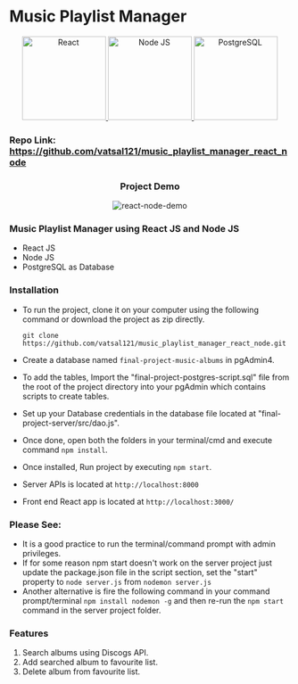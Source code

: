 # Music Playlist Manager
<div align="center">
    <a href="https://reactjs.org/">
        <img
            alt="React"
            src="https://upload.wikimedia.org/wikipedia/commons/a/a7/React-icon.svg"
            width="150" height="150">
    </a>
    <a href="https://nodejs.org/en/">
        <img
            alt="Node JS"
            src="https://upload.wikimedia.org/wikipedia/commons/d/d9/Node.js_logo.svg"
            width="150" height="150">
    </a>
    <a href="https://www.postgresql.org/">
        <img
            alt="PostgreSQL"
            src="https://wiki.postgresql.org/images/a/a4/PostgreSQL_logo.3colors.svg"
            width="150" height="150">
    </a>
</div>

### Repo Link: https://github.com/vatsal121/music_playlist_manager_react_node

<div align="center">
    <h3>Project Demo</h3>
</div>

<div align="center" style="width: 100%">

![react-node-demo](react-node-demo.gif)

</div>




### Music Playlist Manager using React JS and Node JS

  - React JS
  - Node JS
  - PostgreSQL as Database


### Installation

  - To run the project, clone it on your computer using the following command or download the project as zip directly.
  	
	`git clone https://github.com/vatsal121/music_playlist_manager_react_node.git`

  - Create a database named `final-project-music-albums` in pgAdmin4.
  - To add the tables, Import the "final-project-postgres-script.sql" file from the root of the project     directory into your pgAdmin which contains scripts to create tables.
  - Set up your Database credentials in the database file located at "final-project-server/src/dao.js".
  - Once done, open both the folders in your terminal/cmd and execute command `npm install`. 
  - Once installed, Run project by executing `npm start`.
  - Server APIs is located at `http://localhost:8000`
  - Front end React app is located at `http://localhost:3000/`


### Please See:
  - It is a good practice to run the terminal/command prompt with admin privileges.
  - If for some reason npm start doesn't work on the server project just update the package.json file in the script section, set the "start" property to `node server.js` from `nodemon server.js`
  - Another alternative is fire the following command in your command prompt/terminal `npm install nodemon -g` and then re-run the `npm start` command in the server project folder.


### Features

1. Search albums using Discogs API.
2. Add searched album to favourite list.
3. Delete album from favourite list.



